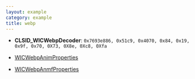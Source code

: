 ```yaml
---
layout: example
category: example
title: webp
---
```


+ **CLSID_WICWebpDecoder**: `0x7693e886, 0x51c9, 0x4070, 0x84, 0x19, 0x9f, 0x70, 0X73, 0X8e, 0Xc8, 0Xfa`

+ [WICWebpAnimProperties](../wincodecs/WICWebpAnimProperties)
+ [WICWebpAnmfProperties](../wincodecs/WICWebpAnmfProperties)
